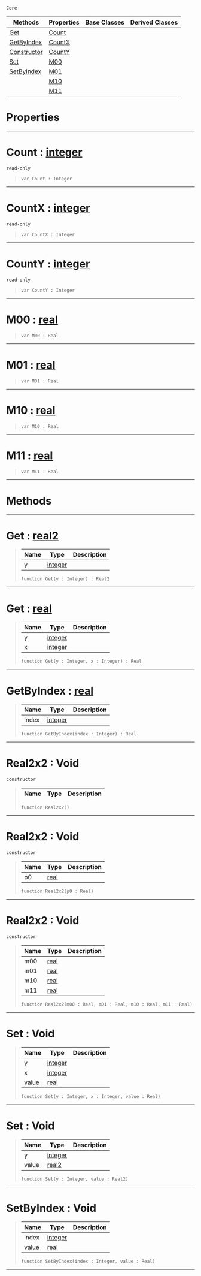  `Core`

|Methods|Properties|Base Classes|Derived Classes|
|---|---|---|---|
|[ Get](https://github.com/PlasmaEngine/PlasmaDocs/blob/master/code_reference/lightning_base_types/real2x2.markdown#get-plasma-engine-document)|[ Count](https://github.com/PlasmaEngine/PlasmaDocs/blob/master/code_reference/lightning_base_types/real2x2.markdown#count-plasma-engine-docume)| | |
|[ GetByIndex](https://github.com/PlasmaEngine/PlasmaDocs/blob/master/code_reference/lightning_base_types/real2x2.markdown#getbyindex-plasma-engine-d)|[ CountX](https://github.com/PlasmaEngine/PlasmaDocs/blob/master/code_reference/lightning_base_types/real2x2.markdown#countx-plasma-engine-docum)| | |
|[ Constructor](https://github.com/PlasmaEngine/PlasmaDocs/blob/master/code_reference/lightning_base_types/real2x2.markdown#real2x2-void)|[ CountY](https://github.com/PlasmaEngine/PlasmaDocs/blob/master/code_reference/lightning_base_types/real2x2.markdown#county-plasma-engine-docum)| | |
|[ Set](https://github.com/PlasmaEngine/PlasmaDocs/blob/master/code_reference/lightning_base_types/real2x2.markdown#set-void)|[ M00](https://github.com/PlasmaEngine/PlasmaDocs/blob/master/code_reference/lightning_base_types/real2x2.markdown#m00-plasma-engine-document)| | |
|[ SetByIndex](https://github.com/PlasmaEngine/PlasmaDocs/blob/master/code_reference/lightning_base_types/real2x2.markdown#setbyindex-void)|[ M01](https://github.com/PlasmaEngine/PlasmaDocs/blob/master/code_reference/lightning_base_types/real2x2.markdown#m01-plasma-engine-document)| | |
| |[ M10](https://github.com/PlasmaEngine/PlasmaDocs/blob/master/code_reference/lightning_base_types/real2x2.markdown#m10-plasma-engine-document)| | |
| |[ M11](https://github.com/PlasmaEngine/PlasmaDocs/blob/master/code_reference/lightning_base_types/real2x2.markdown#m11-plasma-engine-document)| | |


 #  Properties


---  
 #  Count : [integer](https://github.com/PlasmaEngine/PlasmaDocs/blob/master/code_reference/lightning_base_types/integer.markdown)

 `read-only`

> 
> ``` lang=cpp, name=Lightning
> var Count : Integer


---  
 #  CountX : [integer](https://github.com/PlasmaEngine/PlasmaDocs/blob/master/code_reference/lightning_base_types/integer.markdown)

 `read-only`

> 
> ``` lang=cpp, name=Lightning
> var CountX : Integer


---  
 #  CountY : [integer](https://github.com/PlasmaEngine/PlasmaDocs/blob/master/code_reference/lightning_base_types/integer.markdown)

 `read-only`

> 
> ``` lang=cpp, name=Lightning
> var CountY : Integer


---  
 #  M00 : [real](https://github.com/PlasmaEngine/PlasmaDocs/blob/master/code_reference/lightning_base_types/real.markdown)

> 
> ``` lang=cpp, name=Lightning
> var M00 : Real


---  
 #  M01 : [real](https://github.com/PlasmaEngine/PlasmaDocs/blob/master/code_reference/lightning_base_types/real.markdown)

> 
> ``` lang=cpp, name=Lightning
> var M01 : Real


---  
 #  M10 : [real](https://github.com/PlasmaEngine/PlasmaDocs/blob/master/code_reference/lightning_base_types/real.markdown)

> 
> ``` lang=cpp, name=Lightning
> var M10 : Real


---  
 #  M11 : [real](https://github.com/PlasmaEngine/PlasmaDocs/blob/master/code_reference/lightning_base_types/real.markdown)

> 
> ``` lang=cpp, name=Lightning
> var M11 : Real


---  
 #  Methods


---  
 #  Get : [real2](https://github.com/PlasmaEngine/PlasmaDocs/blob/master/code_reference/lightning_base_types/real2.markdown)

> 
> |Name|Type|Description|
> |---|---|---|
> |y|[integer](https://github.com/PlasmaEngine/PlasmaDocs/blob/master/code_reference/lightning_base_types/integer.markdown)| |
> ``` lang=cpp, name=Lightning
> function Get(y : Integer) : Real2
> ``` 


---  
 #  Get : [real](https://github.com/PlasmaEngine/PlasmaDocs/blob/master/code_reference/lightning_base_types/real.markdown)

> 
> |Name|Type|Description|
> |---|---|---|
> |y|[integer](https://github.com/PlasmaEngine/PlasmaDocs/blob/master/code_reference/lightning_base_types/integer.markdown)| |
> |x|[integer](https://github.com/PlasmaEngine/PlasmaDocs/blob/master/code_reference/lightning_base_types/integer.markdown)| |
> ``` lang=cpp, name=Lightning
> function Get(y : Integer, x : Integer) : Real
> ``` 


---  
 #  GetByIndex : [real](https://github.com/PlasmaEngine/PlasmaDocs/blob/master/code_reference/lightning_base_types/real.markdown)

> 
> |Name|Type|Description|
> |---|---|---|
> |index|[integer](https://github.com/PlasmaEngine/PlasmaDocs/blob/master/code_reference/lightning_base_types/integer.markdown)| |
> ``` lang=cpp, name=Lightning
> function GetByIndex(index : Integer) : Real
> ``` 


---  
 #  Real2x2 : Void

 `constructor`

> 
> |Name|Type|Description|
> |---|---|---|
> ``` lang=cpp, name=Lightning
> function Real2x2()
> ``` 


---  
 #  Real2x2 : Void

 `constructor`

> 
> |Name|Type|Description|
> |---|---|---|
> |p0|[real](https://github.com/PlasmaEngine/PlasmaDocs/blob/master/code_reference/lightning_base_types/real.markdown)| |
> ``` lang=cpp, name=Lightning
> function Real2x2(p0 : Real)
> ``` 


---  
 #  Real2x2 : Void

 `constructor`

> 
> |Name|Type|Description|
> |---|---|---|
> |m00|[real](https://github.com/PlasmaEngine/PlasmaDocs/blob/master/code_reference/lightning_base_types/real.markdown)| |
> |m01|[real](https://github.com/PlasmaEngine/PlasmaDocs/blob/master/code_reference/lightning_base_types/real.markdown)| |
> |m10|[real](https://github.com/PlasmaEngine/PlasmaDocs/blob/master/code_reference/lightning_base_types/real.markdown)| |
> |m11|[real](https://github.com/PlasmaEngine/PlasmaDocs/blob/master/code_reference/lightning_base_types/real.markdown)| |
> ``` lang=cpp, name=Lightning
> function Real2x2(m00 : Real, m01 : Real, m10 : Real, m11 : Real)
> ``` 


---  
 #  Set : Void

> 
> |Name|Type|Description|
> |---|---|---|
> |y|[integer](https://github.com/PlasmaEngine/PlasmaDocs/blob/master/code_reference/lightning_base_types/integer.markdown)| |
> |x|[integer](https://github.com/PlasmaEngine/PlasmaDocs/blob/master/code_reference/lightning_base_types/integer.markdown)| |
> |value|[real](https://github.com/PlasmaEngine/PlasmaDocs/blob/master/code_reference/lightning_base_types/real.markdown)| |
> ``` lang=cpp, name=Lightning
> function Set(y : Integer, x : Integer, value : Real)
> ``` 


---  
 #  Set : Void

> 
> |Name|Type|Description|
> |---|---|---|
> |y|[integer](https://github.com/PlasmaEngine/PlasmaDocs/blob/master/code_reference/lightning_base_types/integer.markdown)| |
> |value|[real2](https://github.com/PlasmaEngine/PlasmaDocs/blob/master/code_reference/lightning_base_types/real2.markdown)| |
> ``` lang=cpp, name=Lightning
> function Set(y : Integer, value : Real2)
> ``` 


---  
 #  SetByIndex : Void

> 
> |Name|Type|Description|
> |---|---|---|
> |index|[integer](https://github.com/PlasmaEngine/PlasmaDocs/blob/master/code_reference/lightning_base_types/integer.markdown)| |
> |value|[real](https://github.com/PlasmaEngine/PlasmaDocs/blob/master/code_reference/lightning_base_types/real.markdown)| |
> ``` lang=cpp, name=Lightning
> function SetByIndex(index : Integer, value : Real)
> ``` 


---  
 

 